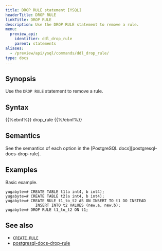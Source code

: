 ```yaml
---
title: DROP RULE statement [YSQL]
headerTitle: DROP RULE
linkTitle: DROP RULE
description: Use the DROP RULE statement to remove a rule.
menu:
  preview_api:
    identifier: ddl_drop_rule
    parent: statements
aliases:
  - /preview/api/ysql/commands/ddl_drop_rule/
type: docs
---
```


## Synopsis

Use the `DROP RULE` statement to remove a rule.

## Syntax

{{%ebnf%}}
  drop_rule
{{%/ebnf%}}

## Semantics

See the semantics of each option in the [PostgreSQL docs][postgresql-docs-drop-rule].

## Examples

Basic example.

```plpgsql
yugabyte=# CREATE TABLE t1(a int4, b int4);
yugabyte=# CREATE TABLE t2(a int4, b int4);
yugabyte=# CREATE RULE t1_to_t2 AS ON INSERT TO t1 DO INSTEAD
             INSERT INTO t2 VALUES (new.a, new.b);
yugabyte=# DROP RULE t1_to_t2 ON t1;
```

## See also

- [`CREATE RULE`](../ddl_create_rule)
- [postgresql-docs-drop-rule](https://www.postgresql.org/docs/current/sql-droprule.html)

